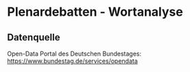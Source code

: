 # Plenardebatten - Wortanalyse

## Datenquelle

Open-Data Portal des Deutschen Bundestages: https://www.bundestag.de/services/opendata
